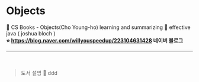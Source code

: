 # Objects
🔖 CS Books - Objects(Cho Young-ho) learning and summarizing
📗 effective java  ( joshua bloch )   
**⭐ https://blog.naver.com/willyouspeedup/223104631428 네이버 블로그**
　   
 ***    
 　     
>   도서 설명   💬
ddd
